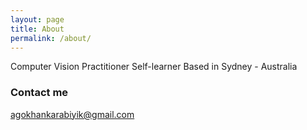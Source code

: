 ```yaml
---
layout: page
title: About
permalink: /about/
---
```


Computer Vision Practitioner
Self-learner
Based in Sydney - Australia

### Contact me

agokhankarabiyik@gmail.com
